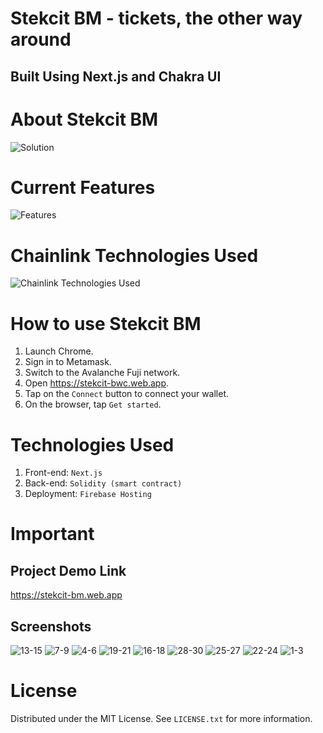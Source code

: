 # Stekcit BM - tickets, the other way around

<p align="left"> 
 <h2 align="left">Built Using Next.js and Chakra UI</h2>
</p>

# About Stekcit BM
![Solution](https://github.com/andrewkimjoseph/stekcit-bm/assets/91619206/603ecd51-6082-49e5-8a2e-7770129f8802)

# Current Features
![Features](https://github.com/andrewkimjoseph/stekcit-bm/assets/91619206/41236c04-baf3-4f06-b3cc-be5d94c0918d)

# Chainlink Technologies Used
![Chainlink Technologies Used](https://github.com/andrewkimjoseph/stekcit-bm/assets/91619206/0fccaf66-04c2-46ec-aabb-4a6a1ea18cd5)

# How to use Stekcit BM
1. Launch Chrome.
2. Sign in to Metamask.
3. Switch to the Avalanche Fuji network.
4. Open https://stekcit-bwc.web.app.
5. Tap on the `Connect` button to connect your wallet.
6. On the browser, tap `Get started`.

# Technologies Used
1. Front-end: `Next.js`
2. Back-end: `Solidity (smart contract)`
3. Deployment: `Firebase Hosting`

# Important

## Project Demo Link
https://stekcit-bm.web.app

## Screenshots
![13-15](https://github.com/andrewkimjoseph/stekcit-bm/assets/91619206/ec8d0362-e124-42bf-8e34-9af2e68c583e)
![7-9](https://github.com/andrewkimjoseph/stekcit-bm/assets/91619206/7e3af023-c8e8-4d2f-a9d9-40c4199777dd)
![4-6](https://github.com/andrewkimjoseph/stekcit-bm/assets/91619206/8370a2af-3733-4ecc-b3d4-206f7b269b95)
![19-21](https://github.com/andrewkimjoseph/stekcit-bm/assets/91619206/e7957cb0-4c47-46f3-8b86-75cba785b782)
![16-18](https://github.com/andrewkimjoseph/stekcit-bm/assets/91619206/009a897c-b81d-49ee-ae74-c4d3d699cab5)
![28-30](https://github.com/andrewkimjoseph/stekcit-bm/assets/91619206/f6ecd66c-fb37-475c-84d3-9c9c6fb273c4)
![25-27](https://github.com/andrewkimjoseph/stekcit-bm/assets/91619206/038e18a4-c2b8-415a-9bef-9da55eb387bf)
![22-24](https://github.com/andrewkimjoseph/stekcit-bm/assets/91619206/921b5a8a-f3e4-44e1-8bc3-e713e7dd6a0b)
![1-3](https://github.com/andrewkimjoseph/stekcit-bm/assets/91619206/53ec0616-a02e-430d-b47f-d55ae49f309b)

# License
Distributed under the MIT License. See `LICENSE.txt` for more information.
